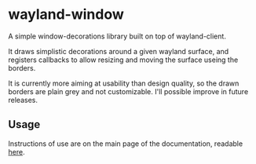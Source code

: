 # wayland-window
A simple window-decorations library built on top of wayland-client.

It draws simplistic decorations around a given wayland surface, and registers
callbacks to allow resizing and moving the surface useing the borders.

It is currently more aiming at usability than design quality, so the drawn
borders are plain grey and not customizable. I'll possible improve in future
releases.

## Usage
Instructions of use are on the main page of the documentation,
readable [here](http://vberger.github.io/wayland-window/wayland_window/).